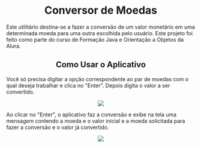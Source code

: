 <h1 align="center"> Conversor de Moedas </h1>

Este utilitário destina-se a fazer a conversão de um valor monetário em uma determinada moeda para uma outra escolhida pelo usuário. 
Este projeto foi feito como parte do curso de Formação Java e Orientação a Objetos da Alura.

<h2 align="center"> Como Usar o Aplicativo </h2>

Você só precisa digitar a opção correspondente ao par de moedas com o qual deseja trabalhar e clica no "Enter". Depois digita o valor a ser convertido. 

<p align="center">
<img src= ![Conversor de Moedas 1](https://github.com/user-attachments/assets/05f62d8c-cc24-4279-bb88-aaf35f03379f)/>
</p>

Ao clicar no "Enter", o aplicativo faz a conversão e exibe na tela uma mensagem contendo a moeda e o valor inicial e a moeda solicitada para fazer a conversão e o valor já convertido.

<p align="center">
<img src="Captura de tela 2025-02-23 225009.png"/>
</p>
